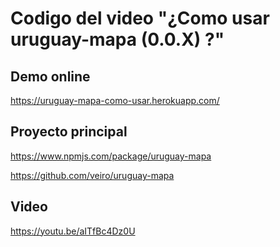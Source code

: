 # Codigo del video "¿Como usar uruguay-mapa (0.0.X) ?"

## Demo online

https://uruguay-mapa-como-usar.herokuapp.com/

## Proyecto principal

https://www.npmjs.com/package/uruguay-mapa

https://github.com/veiro/uruguay-mapa


## Video
https://youtu.be/aITfBc4Dz0U